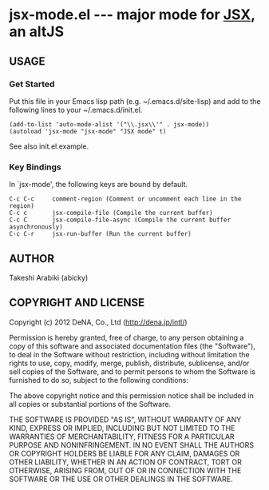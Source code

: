 # jsx-mode.el --- major mode for [JSX](https://github.com/jsx/JSX), an altJS

## USAGE
### Get Started

Put this file in your Emacs lisp path (e.g. ~/.emacs.d/site-lisp)
and add to the following lines to your ~/.emacs.d/init.el.

    (add-to-list 'auto-mode-alist '("\\.jsx\\'" . jsx-mode))
    (autoload 'jsx-mode "jsx-mode" "JSX mode" t)

See also init.el.example.

### Key Bindings

In `jsx-mode', the following keys are bound by default.

    C-c C-c     comment-region (Comment or uncomment each line in the region)
    C-c c       jsx-compile-file (Compile the current buffer)
    C-c C       jsx-compile-file-async (Compile the current buffer asynchronously)
    C-c C-r     jsx-run-buffer (Run the current buffer)


## AUTHOR
Takeshi Arabiki (abicky)

## COPYRIGHT AND LICENSE

Copyright (c) 2012 DeNA, Co., Ltd (http://dena.jp/intl/)

Permission is hereby granted, free of charge, to any person obtaining a copy
of this software and associated documentation files (the "Software"), to deal
in the Software without restriction, including without limitation the rights
to use, copy, modify, merge, publish, distribute, sublicense, and/or sell
copies of the Software, and to permit persons to whom the Software is
furnished to do so, subject to the following conditions:

The above copyright notice and this permission notice shall be included in
all copies or substantial portions of the Software.

THE SOFTWARE IS PROVIDED "AS IS", WITHOUT WARRANTY OF ANY KIND, EXPRESS OR
IMPLIED, INCLUDING BUT NOT LIMITED TO THE WARRANTIES OF MERCHANTABILITY,
FITNESS FOR A PARTICULAR PURPOSE AND NONINFRINGEMENT. IN NO EVENT SHALL THE
AUTHORS OR COPYRIGHT HOLDERS BE LIABLE FOR ANY CLAIM, DAMAGES OR OTHER
LIABILITY, WHETHER IN AN ACTION OF CONTRACT, TORT OR OTHERWISE, ARISING FROM,
OUT OF OR IN CONNECTION WITH THE SOFTWARE OR THE USE OR OTHER DEALINGS IN
THE SOFTWARE.
